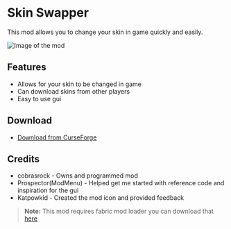 ﻿# Skin Swapper

This mod allows you to change your skin in game quickly and easily.

![Image of the mod](https://i.imgur.com/QKyl3Zq.png)


## Features

- Allows for your skin to be changed in game
- Can download skins from other players
- Easy to use gui

## Download

- [Download from CurseForge](https://www.curseforge.com/minecraft/mc-mods/skin-swapper/files/)
## Credits
- cobrasrock - Owns and programmed mod
- Prospector(ModMenu) - Helped get me started with reference code and inspiration for the gui
-  Katpowkid - Created the mod icon and provided feedback


> **Note:** This mod requires fabric mod loader you can download that [here](https://fabricmc.net/use/)



